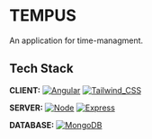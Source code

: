 
# TEMPUS

An application for time-managment.


## Tech Stack

**CLIENT:** [![Angular](https://img.shields.io/badge/Angular-DD0031?style=for-the-badge&logo=angular&logoColor=white)](https://angular.io/) 
[![Tailwind_CSS](https://img.shields.io/badge/Tailwind_CSS-38B2AC?style=for-the-badge&logo=tailwind-css&logoColor=white)](https://tailwindcss.com/)

**SERVER:** [![Node](https://img.shields.io/badge/Node.js-43853D?style=for-the-badge&logo=node.js&logoColor=white)](https://nodejs.org/en)
[![Express](https://img.shields.io/badge/Express.js-404D59?style=for-the-badge)](https://expressjs.com/)

**DATABASE:** [![MongoDB](https://img.shields.io/badge/MongoDB-4EA94B?style=for-the-badge&logo=mongodb&logoColor=white)](https://www.mongodb.com/)

